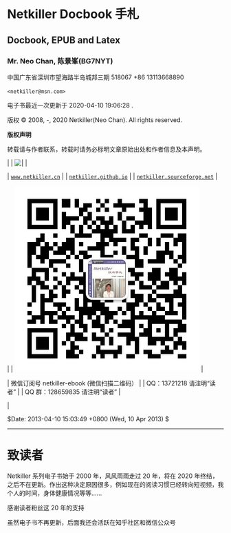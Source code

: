# Netkiller Docbook 手札

## Docbook, EPUB and Latex

### Mr. Neo Chan, 陈景峯(BG7NYT)

中国广东省深圳市望海路半岛城邦三期
518067
+86 13113668890

`<netkiller@msn.com>`

电子书最近一次更新于 2020-04-10 19:06:28 .

版权 © 2008, -, 2020 Netkiller(Neo Chan). All rights reserved.

**版权声明**

转载请与作者联系，转载时请务必标明文章原始出处和作者信息及本声明。

|  &#124; ![ &#124;](https://creativecommons.org/licenses/by/4.0/)  |  

&#124; [`www.netkiller.cn`](http://www.netkiller.cn) &#124;
&#124; [`netkiller.github.io`](http://netkiller.github.io/) &#124;
&#124; [`netkiller.sourceforge.net`](http://netkiller.sourceforge.net/) &#124;

 |  &#124; ![ &#124;](img/weixin.jpg)  |  

&#124; 微信订阅号 netkiller-ebook (微信扫描二维码） &#124;
&#124; QQ：13721218 请注明“读者” &#124;
&#124; QQ 群：128659835 请注明“读者” &#124;

 |

$Date: 2013-04-10 15:03:49 +0800 (Wed, 10 Apr 2013) $

* * *

# 致读者

Netkiller 系列电子书始于 2000 年，风风雨雨走过 20 年，将在 2020 年终结，之后不在更新。作出这种决定原因很多，例如现在的阅读习惯已经转向短视频，我个人的时间，身体健康情况等等......

感谢读者粉丝这 20 年的支持

虽然电子书不再更新，后面我还会活跃在知乎社区和微信公众号